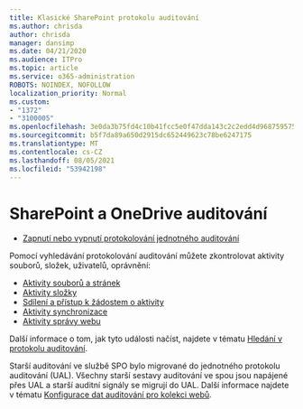 ```yaml
---
title: Klasické SharePoint protokolu auditování
ms.author: chrisda
author: chrisda
manager: dansimp
ms.date: 04/21/2020
ms.audience: ITPro
ms.topic: article
ms.service: o365-administration
ROBOTS: NOINDEX, NOFOLLOW
localization_priority: Normal
ms.custom:
- "1372"
- "3100005"
ms.openlocfilehash: 3e0da3b75fd4c10b41fcc5e0f47dda143c2c2edd4d9687595759c1fa2b4804eb
ms.sourcegitcommit: b5f7da89a650d2915dc652449623c78be6247175
ms.translationtype: MT
ms.contentlocale: cs-CZ
ms.lasthandoff: 08/05/2021
ms.locfileid: "53942198"
---
```

# <a name="sharepoint-and-onedrive-audit-logs"></a>SharePoint a OneDrive auditování

* [Zapnutí nebo vypnutí protokolování jednotného auditování](https://docs.microsoft.com/microsoft-365/compliance/turn-audit-log-search-on-or-off) 

Pomocí vyhledávání protokolování auditování můžete zkontrolovat aktivity souborů, složek, uživatelů, oprávnění:

* [Aktivity souborů a stránek](https://docs.microsoft.com/microsoft-365/compliance/search-the-audit-log-in-security-and-compliance)
* [Aktivity složky](https://docs.microsoft.com/microsoft-365/compliance/search-the-audit-log-in-security-and-compliance#folder-activities)
* [Sdílení a přístup k žádostem o aktivity](https://docs.microsoft.com/microsoft-365/compliance/search-the-audit-log-in-security-and-compliance#sharing-and-access-request-activities)
* [Aktivity synchronizace](https://docs.microsoft.com/microsoft-365/compliance/search-the-audit-log-in-security-and-compliance#synchronization-activities)
* [Aktivity správy webu](https://docs.microsoft.com/microsoft-365/compliance/search-the-audit-log-in-security-and-compliance#site-administration-activities)

Další informace o tom, jak tyto události načíst, najdete v tématu [Hledání v protokolu auditování](https://docs.microsoft.com/microsoft-365/compliance/search-the-audit-log-in-security-and-compliance#search-the-audit-log).

Starší auditování ve službě SPO bylo migrované do jednotného protokolu auditování (UAL). Všechny starší sestavy auditování ve spou jsou napájené přes UAL a starší auditní signály se migrují do UAL. Další informace najdete v tématu [Konfigurace dat auditování pro kolekci webů](https://support.office.com/article/Configure-audit-settings-for-a-site-collection-A9920C97-38C0-44F2-8BCB-4CF1E2AE22D2).
